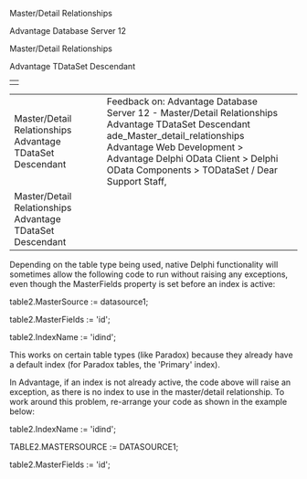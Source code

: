 Master/Detail Relationships




Advantage Database Server 12  

Master/Detail Relationships

Advantage TDataSet Descendant

|  |
| --- |
|  |

|  |  |  |  |  |
| --- | --- | --- | --- | --- |
| Master/Detail Relationships  Advantage TDataSet Descendant |  |  | Feedback on: Advantage Database Server 12 - Master/Detail Relationships Advantage TDataSet Descendant ade\_Master\_detail\_relationships Advantage Web Development > Advantage Delphi OData Client > Delphi OData Components > TODataSet / Dear Support Staff, |  |
| Master/Detail Relationships  Advantage TDataSet Descendant |  |  |  |  |

Depending on the table type being used, native Delphi functionality will sometimes allow the following code to run without raising any exceptions, even though the MasterFields property is set before an index is active:

table2.MasterSource := datasource1;

table2.MasterFields := 'id';

table2.IndexName := 'idind';

This works on certain table types (like Paradox) because they already have a default index (for Paradox tables, the 'Primary' index).

In Advantage, if an index is not already active, the code above will raise an exception, as there is no index to use in the master/detail relationship. To work around this problem, re-arrange your code as shown in the example below:

table2.IndexName := 'idind';

TABLE2.MASTERSOURCE := DATASOURCE1;

table2.MasterFields := 'id';